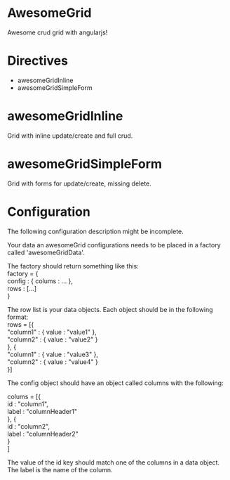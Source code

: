 AwesomeGrid
===========

Awesome crud grid with angularjs!

Directives
==========
* awesomeGridInline
* awesomeGridSimpleForm

awesomeGridInline
=================
Grid with inline update/create and full crud.

awesomeGridSimpleForm
=====================
Grid with forms for update/create, missing delete.

Configuration
=============
The following configuration description might be incomplete.  

Your data an awesomeGrid configurations needs to be placed in a factory called 'awesomeGridData'.  

The factory should return something like this:  
factory = {  
  config : { colums : ... },  
  rows : [...]  
}  

The row list is your data objects. Each object should be in the following format:  
rows = [{  
  "column1" : { value : "value1" },  
  "column2" : { value : "value2" }  
}, {  
  "column1" : { value : "value3" },  
  "column2" : { value : "value4" }  
}]  

The config object should have an object called columns with the following:  

colums = [{  
    id : "column1",  
    label : "columnHeader1"  
  }, {  
    id : "column2",  
    label : "columnHeader2"  
  }  
]  

The value of the id key should match one of the columns in a data object.  
The label is the name of the column.  
